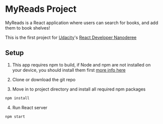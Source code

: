 # MyReads Project

MyReads is a React application where users can search for books, and add them to book shelves!

This is the first project for [Udacity](https://www.udacity.com)'s [React Developer Nanoderee](https://www.udacity.com/course/react-nanodegree--nd019)

## Setup

1. This app requires npm to build, if Node and npm are not installed on your device, you should install them first [more info here](https://docs.npmjs.com/getting-started/installing-node)

2. Clone or download the git repo

3. Move in to project directory and install all required npm packages
``` bash
npm install
```

4. Run React server
```bash
npm start

